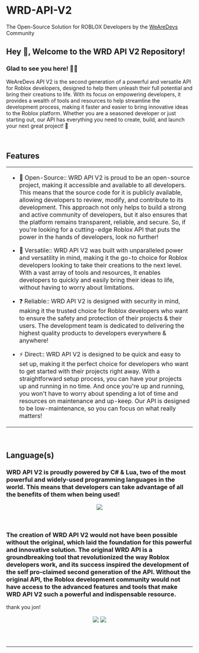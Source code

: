 # WRD-API-V2
The Open-Source Solution for ROBLOX Developers by the [WeAreDevs](https://wearedevs.net) Community
## Hey 👋, Welcome to the WRD API V2 Repository!  
  



### Glad to see you here! 👨‍💻
WeAreDevs API V2 is the second generation of a powerful and versatile API for Roblox developers, designed to help them unleash their full potential and bring their creations to life. With its focus on empowering developers, it provides a wealth of tools and resources to help streamline the development process, making it faster and easier to bring innovative ideas to the Roblox platform. Whether you are a seasoned developer or just starting out, our API has everything you need to create, build, and launch your next great project! 🚀
  

<br/>  


## Features
<table><tr><td valign="top" width="50%">

- 🔭 Open-Source:: WRD API V2 is proud to be an open-source project, making it accessible and available to all developers. This means that the source code for it is publicly available, allowing developers to review, modify, and contribute to its development. This approach not only helps to build a strong and active community of developers, but it also ensures that the platform remains transparent, reliable, and secure. So, if you're looking for a cutting-edge Roblox API that puts the power in the hands of developers, look no further!  
  

- 🌱 Versatile:: WRD API V2 was built with unparalleled power and versatility in mind, making it the go-to choice for Roblox developers looking to take their creations to the next level. With a vast array of tools and resources, It enables developers to quickly and easily bring their ideas to life, without having to worry about limitations.  
  

- ❓ Reliable:: WRD API V2 is designed with security in mind, making it the trusted choice for Roblox developers who want to ensure the safety and protection of their projects & their users. The development team is dedicated to delivering the highest quality products to developers everywhere & anywhere!  
  

- ⚡ Direct:: WRD API V2 is designed to be quick and easy to set up, making it the perfect choice for developers who want to get started with their projects right away. With a straightforward setup process, you can have your projects up and running in no time. And once you're up and running, you won't have to worry about spending a lot of time and resources on maintenance and up-keep. Our API is designed to be low-maintenance, so you can focus on what really matters!  


</td></tr></table>  

<br/>  


## Language(s) 


### WRD API V2 is proudly powered by C# & Lua, two of the most powerful and widely-used programming languages in the world. This means that developers can take advantage of all the benefits of them when being used!  
<div align="center">
<img src="https://media.discordapp.net/attachments/760147971861643273/1072547021698900121/b5af1321-99cd-45d2-bb49-ed94b59bf185-icon.png" align="center" height="" width="" />
</div>  
  

<br/>  



</td><td valign="top" width="50%">



</td></tr></table>  

<br/>  



### The creation of WRD API V2 would not have been possible without the original, which laid the foundation for this powerful and innovative solution. The original WRD API is a groundbreaking tool that revolutionized the way Roblox developers work, and its success inspired the development of the self pro-claimed second generation of the API. Without the original API, the Roblox development community would not have access to the advanced features and tools that make WRD API V2 such a powerful and indispensable resource.

thank you jon!  
<div align="center">
<img src="https://media.discordapp.net/attachments/1066003147274850334/1072556040656277544/thumbnail.png" align="center" height="" width="" />
<img src="https://luau-lang.org/assets/images/luau-88.png" align="center" height="" width="" />
</div>  
  

<br/>  

  

<br/>  


<br />

----
